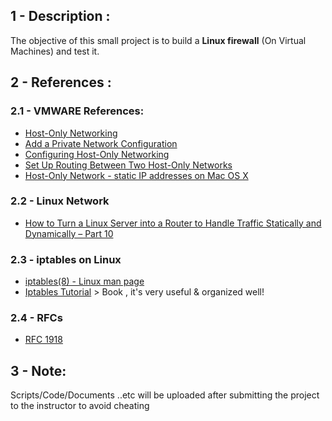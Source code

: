 ## 1 - Description :
The objective of this small project is to build a **Linux firewall** (On Virtual Machines) and test it.

## 2 - References :
### 2.1 - VMWARE References:
- [Host-Only Networking ](https://www.vmware.com/support/ws5/doc/ws_net_configurations_hostonly.html)
- [Add a Private Network Configuration](https://pubs.vmware.com/fusion-5/index.jsp?topic=%2Fcom.vmware.fusion.help.doc%2FGUID-DEB1FB99-0E44-4AAA-9693-6C2687098F13.html)
- [Configuring Host-Only Networking](https://pubs.vmware.com/workstation-9/index.jsp?topic=%2Fcom.vmware.ws.using.doc%2FGUID-93BDF7F1-D2E4-42CE-80EA-4E305337D2FC.html)
- [Set Up Routing Between Two Host-Only Networks](https://pubs.vmware.com/workstation-9/index.jsp?topic=%2Fcom.vmware.ws.using.doc%2FGUID-87995B4F-5945-4AF8-86D1-1003DDEFCF25.html)
- [Host-Only Network - static IP addresses on Mac OS X](https://gist.github.com/aelkz/ae15e9b281ea2d8b0454ab86b21e84e9)
### 2.2 - Linux Network
- [How to Turn a Linux Server into a Router to Handle Traffic Statically and Dynamically – Part 10](https://www.tecmint.com/setup-linux-as-router/)

### 2.3 - iptables on Linux 
- [iptables(8) - Linux man page](https://linux.die.net/man/8/iptables)
- [Iptables Tutorial](http://homes.di.unimi.it/sisop/qemu/iptables-tutorial.pdf) > Book , it's very useful & organized well!

### 2.4 - RFCs
- [RFC 1918](https://tools.ietf.org/html/rfc1918)


## 3 - Note: 
Scripts/Code/Documents ..etc will be uploaded after submitting the project to the instructor to avoid cheating



